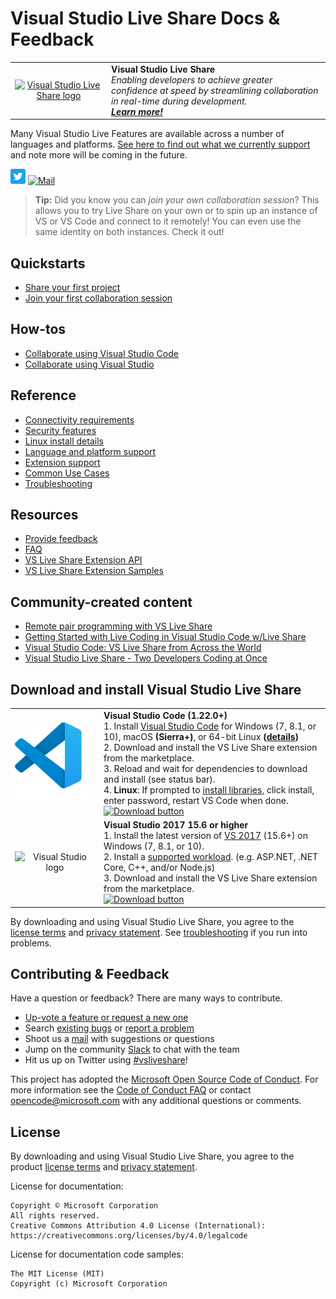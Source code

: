 <!--
Copyright © Microsoft Corporation
All rights reserved.
Creative Commons Attribution 4.0 License (International): https://creativecommons.org/licenses/by/4.0/legalcode
-->

# Visual Studio Live Share Docs & Feedback

<table style="width: 100%; border-style: none;"><tr>
<td style="width: 140px; text-align: center;"><a href="https://aka.ms/vsls"><img width="128px" src="docs/media/vsls-icon.svg" alt="Visual Studio Live Share logo"/></a></td>
<td>
<strong>Visual Studio Live Share</strong><br />
<i>Enabling developers to achieve greater confidence at speed by streamlining collaboration in real-time during development.<br />
<strong><a href="https://aka.ms/vsls">Learn more!</a></strong></i>
</td>
</tr></table>

Many Visual Studio Live Features are available across a number of languages and platforms. [See here to find out what we currently support](https://aka.ms/vsls-docs/platform-support) and note more will be coming in the future.

[![Twitter](docs/media/Twitter_Social_Icon_24x24.png)](https://aka.ms/vsls-twitter) [![Mail](docs/media/icon-mail-24x24.png)](mailto:vsls-feedback@microsoft.com)

>**Tip:** Did you know you can *join your own collaboration session*? This allows you to try Live Share on your own or to spin up an instance of VS or VS Code and connect to it remotely! You can even use the same identity on both instances. Check it out!

## Quickstarts

- [Share your first project](https://aka.ms/vsls-docs/share)
- [Join your first collaboration session](https://aka.ms/vsls-docs/join)

## How-tos

- [Collaborate using Visual Studio Code](https://aka.ms/vsls-docs/vscode)
- [Collaborate using Visual Studio](https://aka.ms/vsls-docs/vs)

## Reference

- [Connectivity requirements](https://aka.ms/vsls-docs/connection-mode)
- [Security features](https://aka.ms/vsls-security)
- [Linux install details](https://aka.ms/vsls-linux)
- [Language and platform support](https://aka.ms/vsls-docs/platform-support)
- [Extension support](https://aka.ms/vsls-docs/extensions)
- [Common Use Cases](https://aka.ms/vsls-usecases)
- [Troubleshooting](https://aka.ms/vsls-troubleshooting)

## Resources

- [Provide feedback](https://aka.ms/vsls-support)
- [FAQ](https://aka.ms/vsls-faq)
- [VS Live Share Extension API](https://www.npmjs.com/package/vsls)
- [VS Live Share Extension Samples](https://github.com/vsls-contrib)

## Community-created content

- [Remote pair programming with VS Live Share](https://m.youtube.com/watch?v=vq5FzSPmu-I&feature=youtu.be)
- [Getting Started with Live Coding in Visual Studio Code w/Live Share](https://scotch.io/tutorials/getting-started-with-live-coding-in-visual-studio-code-with-live-share)
- [Visual Studio Code: VS Live Share from Across the World](https://youtu.be/D7w0uGmQEc8)
- [Visual Studio Live Share - Two Developers Coding at Once](https://youtu.be/cg6pRv0D8pw)

## Download and install Visual Studio Live Share

<table style="width: 100%; border:none;">
<tr>
    <td width="128px" style="width: 128px; text-align: center; border:none;"><img src="docs/media/vs-code.svg" width="128px" alt="Visual Studio Code logo"/></td>
    <td style="border:none;">
        <strong>Visual Studio Code (1.22.0+)</strong><br />
        1. Install <a href="https://code.visualstudio.com/">Visual Studio Code</a> for Windows (7, 8.1, or 10), macOS <b>(Sierra+)</b>, or 64-bit Linux <b>(<a href="https://aka.ms/vsls-docs/vscode/install">details</a>)</b><br />
        2. Download and install the VS Live Share extension from the marketplace. <br />
        3. Reload and wait for dependencies to download and install (see status bar).<br />
        4. <strong>Linux</strong>: If prompted to <a href="https://aka.ms/vsls-docs/linux-prerequisites">install libraries</a>, click install, enter password, restart VS Code when done.<br />
        <a href="https://aka.ms/vsls-dl/vscode"><img src="docs/media/download.png" alt="Download button"></a>
    </td>
</tr>
<tr style="border:none;">
    <td width="128px" style="width: 128px; text-align: center; border:none;"><img src="docs/media/vs-ide-2019.svg" width="128px" alt="Visual Studio logo"/></td>
    <td style="border:none;">
        <strong>Visual Studio 2017 15.6 or higher</strong><br />
        1. Install the latest version of <a href="https://visualstudio.microsoft.com/vs/">VS 2017</a> (15.6+) on Windows (7, 8.1, or 10).<br/>
        2. Install a <a href="https://aka.ms/vsls-docs/platform-support">supported workload</a>. (e.g. ASP.NET, .NET Core, C++, and/or Node.js)<br />
        3. Download and install the VS Live Share extension from the marketplace. <br />
        <a href="https://aka.ms/vsls-dl/vs"><img style="padding: 0; spacing: 0;" src="docs/media/download.png" alt="Download button"></a><br />
    </td>
</tr>
</table>

By downloading and using Visual Studio Live Share, you agree to the [license terms](https://aka.ms/vsls-license) and [privacy statement](https://www.microsoft.com/en-us/privacystatement/EnterpriseDev/default.aspx). See [troubleshooting](https://aka.ms/vsls-troubleshooting) if you run into problems.

## Contributing & Feedback

Have a question or feedback? There are many ways to contribute.

- [Up-vote a feature or request a new one](https://aka.ms/vsls-feature-requests)
- Search [existing bugs](https://aka.ms/vsls-bugs) or [report a problem](CONTRIBUTING.md#file-a-problem-report)
- Shoot us a [mail](mailto:vsls-feedback@microsoft.com) with suggestions or questions
- Jump on the community [Slack](https://aka.ms/vsls-slack) to chat with the team
- Hit us up on Twitter using [#vsliveshare](https://aka.ms/vsls-twitter)!

This project has adopted the [Microsoft Open Source Code of Conduct](https://opensource.microsoft.com/codeofconduct/).
For more information see the [Code of Conduct FAQ](https://opensource.microsoft.com/codeofconduct/faq/) or
contact [opencode@microsoft.com](mailto:opencode@microsoft.com) with any additional questions or comments.

## License

By downloading and using Visual Studio Live Share, you agree to the product [license terms](https://aka.ms/vsls-license) and [privacy statement](https://www.microsoft.com/en-us/privacystatement/EnterpriseDev/default.aspx).

License for documentation:

    Copyright © Microsoft Corporation
    All rights reserved.
    Creative Commons Attribution 4.0 License (International): https://creativecommons.org/licenses/by/4.0/legalcode

License for documentation code samples:

    The MIT License (MIT)
    Copyright (c) Microsoft Corporation

